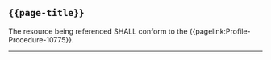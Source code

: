 ## <code>{{page-title}}</code>

The resource being referenced SHALL conform to the {{pagelink:Profile-Procedure-10775}}.

---